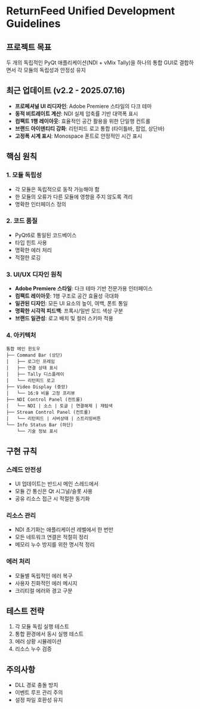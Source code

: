 # ReturnFeed Unified Development Guidelines

## 프로젝트 목표
두 개의 독립적인 PyQt 애플리케이션(NDI + vMix Tally)을 하나의 통합 GUI로 결합하면서 각 모듈의 독립성과 안정성 유지

## 최근 업데이트 (v2.2 - 2025.07.16)
- **프로페셔널 UI 리디자인**: Adobe Premiere 스타일의 다크 테마
- **동적 비트레이트 계산**: NDI 실제 압축률 기반 대역폭 표시
- **컴팩트 1행 레이아웃**: 효율적인 공간 활용을 위한 단일행 컨트롤
- **브랜드 아이덴티티 강화**: 리턴피드 로고 통합 (타이틀바, 팝업, 상단바)
- **고정폭 시계 표시**: Monospace 폰트로 안정적인 시간 표시

## 핵심 원칙

### 1. 모듈 독립성
- 각 모듈은 독립적으로 동작 가능해야 함
- 한 모듈의 오류가 다른 모듈에 영향을 주지 않도록 격리
- 명확한 인터페이스 정의

### 2. 코드 품질
- PyQt6로 통일된 코드베이스
- 타입 힌트 사용
- 명확한 에러 처리
- 적절한 로깅

### 3. UI/UX 디자인 원칙
- **Adobe Premiere 스타일**: 다크 테마 기반 전문가용 인터페이스
- **컴팩트 레이아웃**: 1행 구조로 공간 효율성 극대화
- **일관된 디자인**: 모든 UI 요소의 높이, 여백, 폰트 통일
- **명확한 시각적 피드백**: 프록시/일반 모드 색상 구분
- **브랜드 일관성**: 로고 배치 및 컬러 스키마 적용

### 4. 아키텍처
```
통합 메인 윈도우
├── Command Bar (상단)
│   ├── 로그인 프레임
│   ├── 연결 상태 표시
│   ├── Tally 디스플레이
│   └── 리턴피드 로고
├── Video Display (중앙)
│   └── 16:9 비율 고정 프리뷰
├── NDI Control Panel (컨트롤)
│   └── NDI | 소스 | 토글 | 연결해제 | 재탐색
├── Stream Control Panel (컨트롤)
│   └── 리턴피드 | 서버상태 | 스트리밍버튼
└── Info Status Bar (하단)
    └── 기술 정보 표시
```

## 구현 규칙

### 스레드 안전성
- UI 업데이트는 반드시 메인 스레드에서
- 모듈 간 통신은 Qt 시그널/슬롯 사용
- 공유 리소스 접근 시 적절한 동기화

### 리소스 관리
- NDI 초기화는 애플리케이션 레벨에서 한 번만
- 모든 네트워크 연결은 적절히 정리
- 메모리 누수 방지를 위한 명시적 정리

### 에러 처리
- 모듈별 독립적인 에러 복구
- 사용자 친화적인 에러 메시지
- 크리티컬 에러와 경고 구분

## 테스트 전략
1. 각 모듈 독립 실행 테스트
2. 통합 환경에서 동시 실행 테스트
3. 에러 상황 시뮬레이션
4. 리소스 누수 검증

## 주의사항
- DLL 경로 충돌 방지
- 이벤트 루프 관리 주의
- 설정 파일 호환성 유지